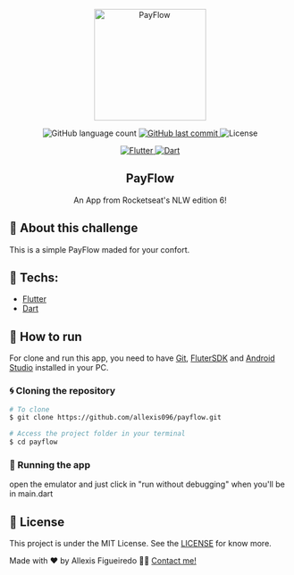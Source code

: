 <p align="center"><img alt="PayFlow" src="https://imgur.com/a/IAjiAGK.png" width="200" /></p>

<p align="center">

<img alt="GitHub language count" src="https://img.shields.io/github/languages/count/allexis096/payflow">

<a href="https://github.com/allexis096/payflow/graphs/commit-activity">
    <img alt="GitHub last commit" src="https://img.shields.io/github/last-commit/allexis096/payflow?color=blue%22">
</a>

<img alt="License" src="https://img.shields.io/badge/license-MIT-brightgreen?color=blue">
</p>

<p align="center">

<a href="https://flutter.dev/">
  <img alt="Flutter" src="https://img.shields.io/static/v1?color=blue&label=Flutter&message= &?style=plastic&logo=Flutter">
</a>

<a href="https://dart.dev/">
  <img alt="Dart" src="https://img.shields.io/static/v1?color=blue&label=Dart&message= &?style=plastic&logo=Dart">
</a>

</p>
<h2 align="center">
  PayFlow
</h2>

<p align="center">An App from Rocketseat's NLW edition 6!</p>

## 🚀 About this challenge

This is a simple PayFlow maded for your confort.

## 🔨 Techs:

- [Flutter][flutter]
- [Dart][dart]

## 🚀 How to run

For clone and run this app, you need to have [Git](https://git-scm.com), [FluterSDK][fluttersdk] and [Android Studio][androidstudio] installed in your PC.

### 🌀 Cloning the repository

```bash
# To clone
$ git clone https://github.com/allexis096/payflow.git

# Access the project folder in your terminal
$ cd payflow
```

### 🧭 Running the app

open the emulator and just click in "run without debugging" when you'll be in main.dart

## 📝 License

This project is under the MIT License. See the [LICENSE][license] for know more.

Made with ❤️ by Allexis Figueiredo 👋🏽 [Contact me!](https://www.linkedin.com/in/allexis-figueiredo/)

[license]: https://opensource.org/licenses/MIT
[flutter]: https://flutter.dev/
[dart]: https://dart.dev/
[fluttersdk]: https://flutter.dev/docs/get-started/install
[androidstudio]: https://developer.android.com/studio
